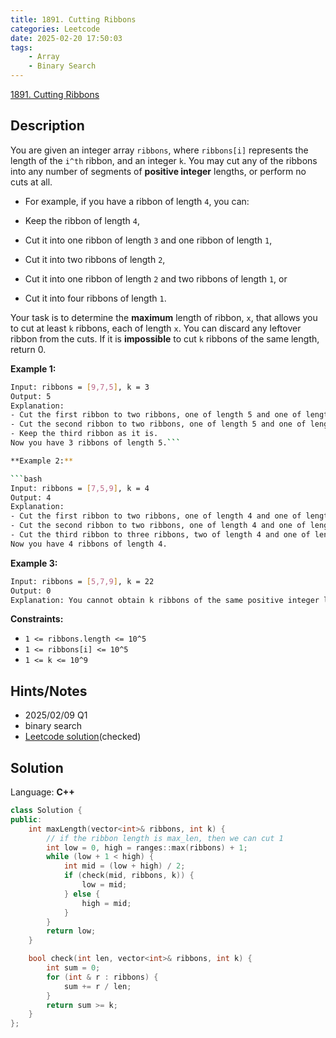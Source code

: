 ```yaml
---
title: 1891. Cutting Ribbons
categories: Leetcode
date: 2025-02-20 17:50:03
tags:
    - Array
    - Binary Search
---
```


[1891. Cutting Ribbons](https://leetcode.com/problems/cutting-ribbons/description/?envType=company&envId=facebook&favoriteSlug=facebook-three-months)

## Description

You are given an integer array `ribbons`, where `ribbons[i]` represents the length of the `i^th` ribbon, and an integer `k`. You may cut any of the ribbons into any number of segments of **positive integer**  lengths, or perform no cuts at all.

- For example, if you have a ribbon of length `4`, you can:

- Keep the ribbon of length `4`,
- Cut it into one ribbon of length `3` and one ribbon of length `1`,
- Cut it into two ribbons of length `2`,
- Cut it into one ribbon of length `2` and two ribbons of length `1`, or
- Cut it into four ribbons of length `1`.

Your task is to determine the **maximum**  length of ribbon, `x`, that allows you to cut at least `k` ribbons, each of length `x`. You can discard any leftover ribbon from the cuts. If it is **impossible**  to cut `k` ribbons of the same length, return 0.

**Example 1:**

```bash
Input: ribbons = [9,7,5], k = 3
Output: 5
Explanation:
- Cut the first ribbon to two ribbons, one of length 5 and one of length 4.
- Cut the second ribbon to two ribbons, one of length 5 and one of length 2.
- Keep the third ribbon as it is.
Now you have 3 ribbons of length 5.```

**Example 2:**

```bash
Input: ribbons = [7,5,9], k = 4
Output: 4
Explanation:
- Cut the first ribbon to two ribbons, one of length 4 and one of length 3.
- Cut the second ribbon to two ribbons, one of length 4 and one of length 1.
- Cut the third ribbon to three ribbons, two of length 4 and one of length 1.
Now you have 4 ribbons of length 4.
```

**Example 3:**

```bash
Input: ribbons = [5,7,9], k = 22
Output: 0
Explanation: You cannot obtain k ribbons of the same positive integer length.
```

**Constraints:**

- `1 <= ribbons.length <= 10^5`
- `1 <= ribbons[i] <= 10^5`
- `1 <= k <= 10^9`

## Hints/Notes

- 2025/02/09 Q1
- binary search
- [Leetcode solution](https://leetcode.com/problems/cutting-ribbons/editorial/?envType=company&envId=facebook&favoriteSlug=facebook-three-months)(checked)

## Solution

Language: **C++**

```C++
class Solution {
public:
    int maxLength(vector<int>& ribbons, int k) {
        // if the ribbon length is max_len, then we can cut 1
        int low = 0, high = ranges::max(ribbons) + 1;
        while (low + 1 < high) {
            int mid = (low + high) / 2;
            if (check(mid, ribbons, k)) {
                low = mid;
            } else {
                high = mid;
            }
        }
        return low;
    }

    bool check(int len, vector<int>& ribbons, int k) {
        int sum = 0;
        for (int & r : ribbons) {
            sum += r / len;
        }
        return sum >= k;
    }
};
```
